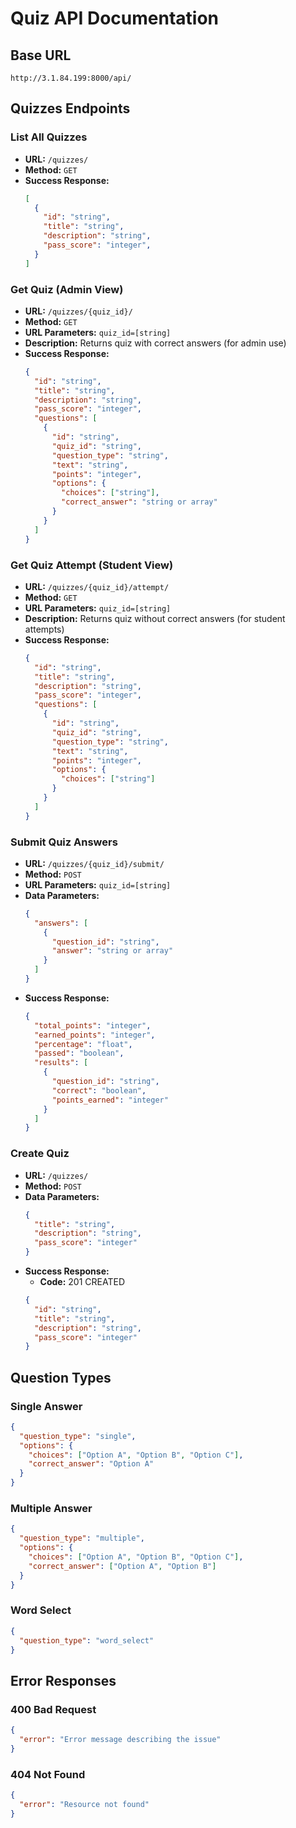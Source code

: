 # Quiz API Documentation

## Base URL
`http://3.1.84.199:8000/api/`

## Quizzes Endpoints

### List All Quizzes
- **URL:** `/quizzes/`
- **Method:** `GET`
- **Success Response:**
  ```json
  [
    {
      "id": "string",
      "title": "string",
      "description": "string",
      "pass_score": "integer",
    }
  ]
  ```

### Get Quiz (Admin View)
- **URL:** `/quizzes/{quiz_id}/`
- **Method:** `GET`
- **URL Parameters:** `quiz_id=[string]`
- **Description:** Returns quiz with correct answers (for admin use)
- **Success Response:**
  ```json
  {
    "id": "string",
    "title": "string",
    "description": "string",
    "pass_score": "integer",
    "questions": [
      {
        "id": "string",
        "quiz_id": "string",
        "question_type": "string",
        "text": "string",
        "points": "integer",
        "options": {
          "choices": ["string"],
          "correct_answer": "string or array"
        }
      }
    ]
  }
  ```

### Get Quiz Attempt (Student View)
- **URL:** `/quizzes/{quiz_id}/attempt/`
- **Method:** `GET`
- **URL Parameters:** `quiz_id=[string]`
- **Description:** Returns quiz without correct answers (for student attempts)
- **Success Response:**
  ```json
  {
    "id": "string",
    "title": "string",
    "description": "string",
    "pass_score": "integer",
    "questions": [
      {
        "id": "string",
        "quiz_id": "string",
        "question_type": "string",
        "text": "string",
        "points": "integer",
        "options": {
          "choices": ["string"]
        }
      }
    ]
  }
  ```

### Submit Quiz Answers
- **URL:** `/quizzes/{quiz_id}/submit/`
- **Method:** `POST`
- **URL Parameters:** `quiz_id=[string]`
- **Data Parameters:**
  ```json
  {
    "answers": [
      {
        "question_id": "string",
        "answer": "string or array"
      }
    ]
  }
  ```
- **Success Response:**
  ```json
  {
    "total_points": "integer",
    "earned_points": "integer",
    "percentage": "float",
    "passed": "boolean",
    "results": [
      {
        "question_id": "string",
        "correct": "boolean",
        "points_earned": "integer"
      }
    ]
  }
  ```

### Create Quiz
- **URL:** `/quizzes/`
- **Method:** `POST`
- **Data Parameters:**
  ```json
  {
    "title": "string",
    "description": "string",
    "pass_score": "integer"
  }
  ```
- **Success Response:**
  - **Code:** 201 CREATED
  ```json
  {
    "id": "string",
    "title": "string",
    "description": "string",
    "pass_score": "integer"
  }
  ```

## Question Types

### Single Answer
```json
{
  "question_type": "single",
  "options": {
    "choices": ["Option A", "Option B", "Option C"],
    "correct_answer": "Option A"
  }
}
```

### Multiple Answer
```json
{
  "question_type": "multiple",
  "options": {
    "choices": ["Option A", "Option B", "Option C"],
    "correct_answer": ["Option A", "Option B"]
  }
}
```

### Word Select
```json
{
  "question_type": "word_select"
}
```

## Error Responses

### 400 Bad Request
```json
{
  "error": "Error message describing the issue"
}
```

### 404 Not Found
```json
{
  "error": "Resource not found"
}
```